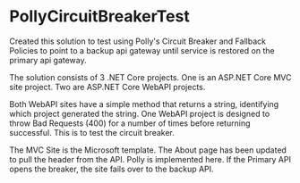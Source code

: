 # PollyCircuitBreakerTest

Created this solution to test using Polly's Circuit Breaker and Fallback Policies to point to a backup api gateway until service is restored on the primary api gateway.

The solution consists of 3 .NET Core projects.  One is an ASP.NET Core MVC site project. Two are ASP.NET Core WebAPI projects.

Both WebAPI sites have a simple method that returns a string, identifying which project generated the string.  One WebAPI project is designed to throw Bad Requests (400) for a number of times before returning successful.  This is to test the circuit breaker.  

The MVC Site is the Microsoft template.  The About page has been updated to pull the header from the API.  Polly is implemented here.  If the Primary API opens the breaker, the site fails over to the backup API.  
